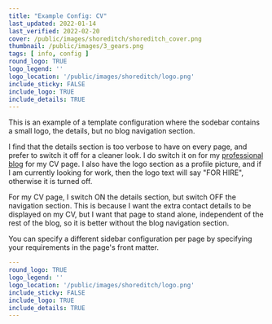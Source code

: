 ```yaml
---
title: "Example Config: CV"
last_updated: 2022-01-14
last_verified: 2022-02-20
cover: /public/images/shoreditch/shoreditch_cover.png
thumbnail: /public/images/3_gears.png
tags: [ info, config ]
round_logo: TRUE
logo_legend: ''
logo_location: '/public/images/shoreditch/logo.png'
include_sticky: FALSE
include_logo: TRUE
include_details: TRUE
---
```


This is an example of a template configuration where the sodebar contains a
small logo, the details, but no blog navigation section.

I find that the details section is too verbose to have on every page, and prefer
to switch it off for a cleaner look. I do switch it on for my [professional
blog](https://textificated.com/) for my CV page. I also have the logo section as
a profile picture, and if I am currently looking for work, then the logo text
will say "FOR HIRE", otherwise it is turned off.

For my CV page, I switch ON the details section, but switch OFF the navigation
section. This is because I want the extra contact details to be displayed on my
CV, but I want that page to stand alone, independent of the rest of the blog, so
it is better without the blog navigation section.

You can specify a different sidebar configuration per page by specifying
your requirements in the page's front matter.

~~~ yaml
---
round_logo: TRUE
logo_legend: ''
logo_location: '/public/images/shoreditch/logo.png'
include_sticky: FALSE
include_logo: TRUE
include_details: TRUE
---
~~~
